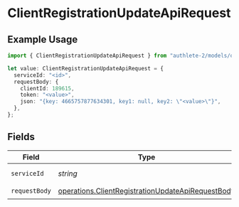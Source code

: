 # ClientRegistrationUpdateApiRequest

## Example Usage

```typescript
import { ClientRegistrationUpdateApiRequest } from "authlete-2/models/operations";

let value: ClientRegistrationUpdateApiRequest = {
  serviceId: "<id>",
  requestBody: {
    clientId: 189615,
    token: "<value>",
    json: "{key: 4665757877634301, key1: null, key2: \"<value>\"}",
  },
};
```

## Fields

| Field                                                                                                                  | Type                                                                                                                   | Required                                                                                                               | Description                                                                                                            |
| ---------------------------------------------------------------------------------------------------------------------- | ---------------------------------------------------------------------------------------------------------------------- | ---------------------------------------------------------------------------------------------------------------------- | ---------------------------------------------------------------------------------------------------------------------- |
| `serviceId`                                                                                                            | *string*                                                                                                               | :heavy_check_mark:                                                                                                     | A service ID.                                                                                                          |
| `requestBody`                                                                                                          | [operations.ClientRegistrationUpdateApiRequestBody](../../models/operations/clientregistrationupdateapirequestbody.md) | :heavy_check_mark:                                                                                                     | N/A                                                                                                                    |